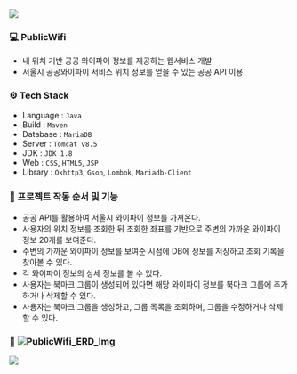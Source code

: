 <img src="https://capsule-render.vercel.app/api?type=waving&color=auto&height=150&section=header" />

### 💻 PublicWifi
- 내 위치 기반 공공 와이파이 정보를 제공하는 웹서비스 개발
- 서울시 공공와이파이 서비스 위치 정보를 얻을 수 있는 공공 API 이용

### ⚙ Tech Stack
- Language : `Java`
- Build : `Maven`
- Database : `MariaDB`
- Server : `Tomcat v8.5`
- JDK : `JDK 1.8`
- Web : `CSS`, `HTML5`, `JSP`
- Library : `Okhttp3`, `Gson`, `Lombok`, `Mariadb-Client`

### 📒 프로젝트 작동 순서 및 기능
- 공공 API를 활용하여 서울시 와이파이 정보를 가져온다.
- 사용자의 위치 정보를 조회한 뒤 조회한 좌표를 기반으로 주변의 가까운 와이파이 정보 20개를 보여준다.
- 주변의 가까운 와이파이 정보를 보여준 시점에 DB에 정보를 저장하고 조회 기록을 찾아볼 수 있다.
- 각 와이파이 정보의 상세 정보를 볼 수 있다.
- 사용자는 북마크 그룹이 생성되어 있다면 해당 와이파이 정보를 북마크 그룹에 추가하거나 삭제할 수 있다.
- 사용자는 북마크 그룹을 생성하고, 그룹 목록을 조회하며, 그룹을 수정하거나 삭제할 수 있다.

### 📒 ![PublicWifi_ERD_Img](https://github.com/Hyunjae-Kwon/publicWifi/assets/109747270/11dcba49-4dee-4b6b-a888-43e7f8077205)

<img src="https://capsule-render.vercel.app/api?type=waving&color=auto&height=150&section=footer" />
